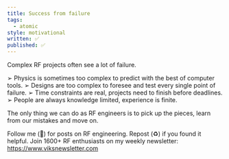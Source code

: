 ```yaml
---
title: Success from failure
tags:
  - atomic
style: motivational
written: ✅
published: ✅
---
```

Complex RF projects often see a lot of failure.

➢ Physics is sometimes too complex to predict with the best of computer tools.
➢ Designs are too complex to foresee and test every single point of failure.
➢ Time constraints are real, projects need to finish before deadlines.
➢ People are always knowledge limited, experience is finite.

The only thing we can do as RF engineers is to pick up the pieces, learn from our mistakes and move on.

Follow me (🔔) for posts on RF engineering.
Repost (♻️) if you found it helpful.
Join 1600+ RF enthusiasts on my weekly newsletter: https://www.viksnewsletter.com